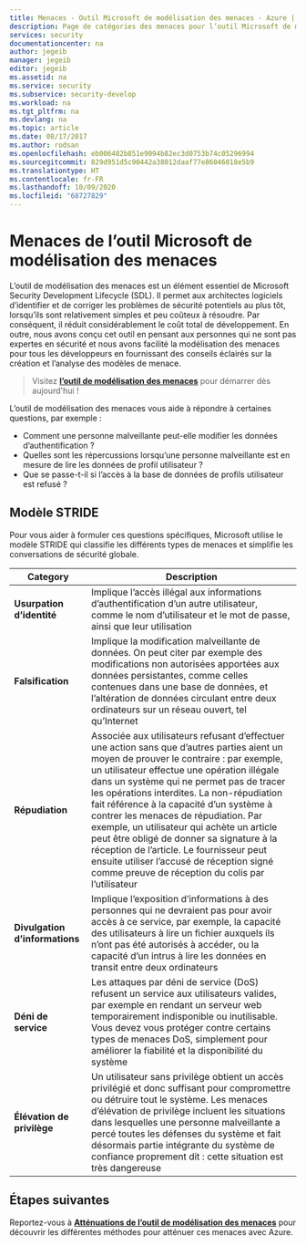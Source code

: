```yaml
---
title: Menaces - Outil Microsoft de modélisation des menaces - Azure | Documents Microsoft
description: Page de catégories des menaces pour l’outil Microsoft de modélisation des menaces, contenant les catégories de toutes les menaces générées exposées.
services: security
documentationcenter: na
author: jegeib
manager: jegeib
editor: jegeib
ms.assetid: na
ms.service: security
ms.subservice: security-develop
ms.workload: na
ms.tgt_pltfrm: na
ms.devlang: na
ms.topic: article
ms.date: 08/17/2017
ms.author: rodsan
ms.openlocfilehash: eb006482b851e9094b82ec3d0753b74c05296994
ms.sourcegitcommit: 829d951d5c90442a38012daaf77e86046018e5b9
ms.translationtype: HT
ms.contentlocale: fr-FR
ms.lasthandoff: 10/09/2020
ms.locfileid: "68727829"
---
```

# <a name="microsoft-threat-modeling-tool-threats"></a>Menaces de l’outil Microsoft de modélisation des menaces

L’outil de modélisation des menaces est un élément essentiel de Microsoft Security Development Lifecycle (SDL). Il permet aux architectes logiciels d’identifier et de corriger les problèmes de sécurité potentiels au plus tôt, lorsqu’ils sont relativement simples et peu coûteux à résoudre. Par conséquent, il réduit considérablement le coût total de développement. En outre, nous avons conçu cet outil en pensant aux personnes qui ne sont pas expertes en sécurité et nous avons facilité la modélisation des menaces pour tous les développeurs en fournissant des conseils éclairés sur la création et l’analyse des modèles de menace.

> Visitez **[l’outil de modélisation des menaces](threat-modeling-tool.md)** pour démarrer dès aujourd'hui !

L’outil de modélisation des menaces vous aide à répondre à certaines questions, par exemple :

* Comment une personne malveillante peut-elle modifier les données d’authentification ?
* Quelles sont les répercussions lorsqu’une personne malveillante est en mesure de lire les données de profil utilisateur ?
* Que se passe-t-il si l’accès à la base de données de profils utilisateur est refusé ?

## <a name="stride-model"></a>Modèle STRIDE

Pour vous aider à formuler ces questions spécifiques, Microsoft utilise le modèle STRIDE qui classifie les différents types de menaces et simplifie les conversations de sécurité globale.

| Category | Description |
| -------- | ----------- |
| **Usurpation d’identité** | Implique l’accès illégal aux informations d’authentification d’un autre utilisateur, comme le nom d’utilisateur et le mot de passe, ainsi que leur utilisation |
| **Falsification** | Implique la modification malveillante de données. On peut citer par exemple des modifications non autorisées apportées aux données persistantes, comme celles contenues dans une base de données, et l’altération de données circulant entre deux ordinateurs sur un réseau ouvert, tel qu’Internet |
| **Répudiation** | Associée aux utilisateurs refusant d’effectuer une action sans que d’autres parties aient un moyen de prouver le contraire : par exemple, un utilisateur effectue une opération illégale dans un système qui ne permet pas de tracer les opérations interdites. La non-répudiation fait référence à la capacité d’un système à contrer les menaces de répudiation. Par exemple, un utilisateur qui achète un article peut être obligé de donner sa signature à la réception de l’article. Le fournisseur peut ensuite utiliser l’accusé de réception signé comme preuve de réception du colis par l’utilisateur |
| **Divulgation d’informations** | Implique l’exposition d’informations à des personnes qui ne devraient pas pour avoir accès à ce service, par exemple, la capacité des utilisateurs à lire un fichier auxquels ils n’ont pas été autorisés à accéder, ou la capacité d’un intrus à lire les données en transit entre deux ordinateurs |
| **Déni de service** | Les attaques par déni de service (DoS) refusent un service aux utilisateurs valides, par exemple en rendant un serveur web temporairement indisponible ou inutilisable. Vous devez vous protéger contre certains types de menaces DoS, simplement pour améliorer la fiabilité et la disponibilité du système |
| **Élévation de privilège** | Un utilisateur sans privilège obtient un accès privilégié et donc suffisant pour compromettre ou détruire tout le système. Les menaces d’élévation de privilège incluent les situations dans lesquelles une personne malveillante a percé toutes les défenses du système et fait désormais partie intégrante du système de confiance proprement dit : cette situation est très dangereuse |

## <a name="next-steps"></a>Étapes suivantes

Reportez-vous à **[Atténuations de l’outil de modélisation des menaces](threat-modeling-tool-mitigations.md)** pour découvrir les différentes méthodes pour atténuer ces menaces avec Azure.